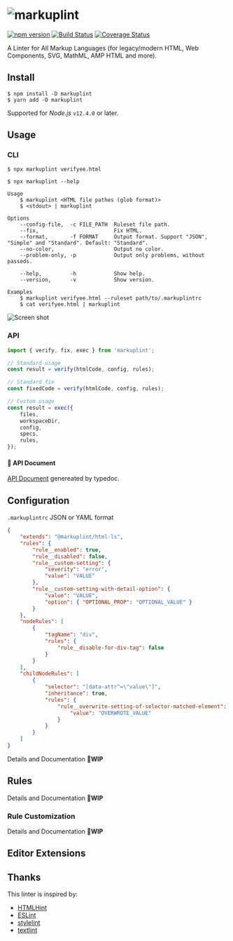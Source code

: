 # ![markuplint](https://cdn.rawgit.com/YusukeHirao/markuplint/HEAD/media/logo-v.svg)

[![npm version](https://badge.fury.io/js/markuplint.svg)](https://badge.fury.io/js/markuplint)
[![Build Status](https://travis-ci.org/markuplint/markuplint.svg?branch=master)](https://travis-ci.org/markuplint/markuplint) [![Coverage Status](https://coveralls.io/repos/github/markuplint/markuplint/badge.svg?branch=master)](https://coveralls.io/github/markuplint/markuplint?branch=master)

A Linter for All Markup Languages (for legacy/modern HTML, Web Components, SVG, MathML, AMP HTML and more).

## Install

```
$ npm install -D markuplint
$ yarn add -D markuplint
```

Supported for _Node.js_ `v12.4.0` or later.

## Usage

### CLI

```
$ npx markuplint verifyee.html
```

```
$ npx markuplint --help

Usage
	$ markuplint <HTML file pathes (glob format)>
	$ <stdout> | markuplint

Options
	--config-file,  -c FILE_PATH  Ruleset file path.
	--fix,                        Fix HTML.
	--format,       -f FORMAT     Output format. Support "JSON", "Simple" and "Standard". Default: "Standard".
	--no-color,                   Output no color.
	--problem-only, -p            Output only problems, without passeds.

	--help,         -h            Show help.
	--version,      -v            Show version.

Examples
	$ markuplint verifyee.html --ruleset path/to/.markuplintrc
	$ cat verifyee.html | markuplint
```

![Screen shot](media/screenshot01.png)

### API

```ts
import { verify, fix, exec } from 'markuplint';

// Standard usage
const result = verify(htmlCode, config, rules);

// Standard fix
const fixedCode = verify(htmlCode, config, rules);

// Custom usage
const result = exec({
	files,
	workspaceDir,
	config,
	specs,
	rules,
});
```

#### 📖 API Document

[API Document](https://api.markuplint.dev) genereated by typedoc.

## Configuration

`.markuplintrc` JSON or YAML format

```json
{
	"extends": "@markuplint/html-ls",
	"rules": {
		"rule__enabled": true,
		"rule__disabled": false,
		"rule__custom-setting": {
			"severity": "error",
			"value": "VALUE"
		},
		"rule__custom-setting-with-detail-option": {
			"value": "VALUE",
			"option": { "OPTIONAL_PROP": "OPTIONAL_VALUE" }
		}
	},
	"nodeRules": [
		{
			"tagName": "div",
			"rules": {
				"rule__disable-for-div-tag": false
			}
		}
	],
	"childNodeRules": [
		{
			"selector": "[data-attr^=\"value\"]",
			"inheritance": true,
			"rules": {
				"rule__overwrite-setting-of-selector-matched-element": {
					"value": "OVERWROTE_VALUE"
				}
			}
		}
	]
}
```

Details and Documentation **🚧WIP**

## Rules

Details and Documentation **🚧WIP**

### Rule Customization

Details and Documentation **🚧WIP**

## Editor Extensions

## Thanks

This linter is inspired by:

-   [HTMLHint](http://htmlhint.com/)
-   [ESLint](https://eslint.org/)
-   [stylelint](https://stylelint.io/)
-   [textlint](https://textlint.github.io/)
